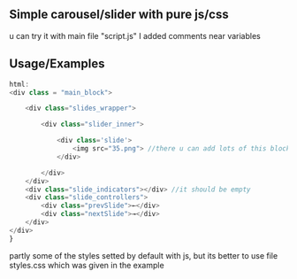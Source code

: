 ## Simple carousel/slider with pure js/css
u can try it with main file "script.js" I added comments near variables

## Usage/Examples

```javascript
html:
<div class = "main_block">

    <div class="slides_wrapper">

        <div class="slider_inner">

            <div class='slide'>
                <img src="35.png"> //there u can add lots of this blocks <div class='slide'>
            </div>

        </div>
    </div>
    <div class="slide_indicators"></div> //it should be empty
    <div class="slide_controllers">
        <div class="prevSlide">←</div>
        <div class="nextSlide">→</div>
    </div>
</div>
}
```
partly some of the styles setted by default with js, but its better to use file styles.css which was given in the example